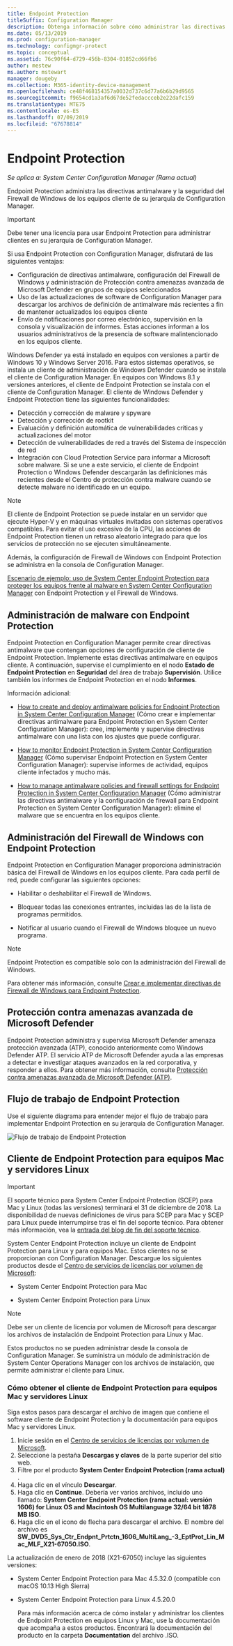 ```yaml
---
title: Endpoint Protection
titleSuffix: Configuration Manager
description: Obtenga información sobre cómo administrar las directivas antimalware y la seguridad del Firewall de Windows para clientes.
ms.date: 05/13/2019
ms.prod: configuration-manager
ms.technology: configmgr-protect
ms.topic: conceptual
ms.assetid: 76c90f64-d729-456b-8304-01852cd66fb6
author: mestew
ms.author: mstewart
manager: dougeby
ms.collection: M365-identity-device-management
ms.openlocfilehash: ce48f468154357a0032d737c6d77a6b6b29d9565
ms.sourcegitcommit: f9654cd1a3af6d67de52fedaccceb2e22dafc159
ms.translationtype: MTE75
ms.contentlocale: es-ES
ms.lasthandoff: 07/09/2019
ms.locfileid: "67678814"
---
```

# <a name="endpoint-protection"></a>Endpoint Protection

*Se aplica a: System Center Configuration Manager (Rama actual)*

Endpoint Protection administra las directivas antimalware y la seguridad del Firewall de Windows de los equipos cliente de su jerarquía de Configuration Manager.  

> [!IMPORTANT]  
>  Debe tener una licencia para usar Endpoint Protection para administrar clientes en su jerarquía de Configuration Manager.  

 Si usa Endpoint Protection con Configuration Manager, disfrutará de las siguientes ventajas:  

-   Configuración de directivas antimalware, configuración del Firewall de Windows y administración de Protección contra amenazas avanzada de Microsoft Defender en grupos de equipos seleccionados  
-   Uso de las actualizaciones de software de Configuration Manager para descargar los archivos de definición de antimalware más recientes a fin de mantener actualizados los equipos cliente  
-   Envío de notificaciones por correo electrónico, supervisión en la consola y visualización de informes. Estas acciones informan a los usuarios administrativos de la presencia de software malintencionado en los equipos cliente.  

Windows Defender ya está instalado en equipos con versiones a partir de Windows 10 y Windows Server 2016. Para estos sistemas operativos, se instala un cliente de administración de Windows Defender cuando se instala el cliente de Configuration Manager. En equipos con Windows 8.1 y versiones anteriores, el cliente de Endpoint Protection se instala con el cliente de Configuration Manager. El cliente de Windows Defender y Endpoint Protection tiene las siguientes funcionalidades:  

-   Detección y corrección de malware y spyware  
-   Detección y corrección de rootkit  
-   Evaluación y definición automática de vulnerabilidades críticas y actualizaciones del motor  
-   Detección de vulnerabilidades de red a través del Sistema de inspección de red  
-   Integración con Cloud Protection Service para informar a Microsoft sobre malware. Si se une a este servicio, el cliente de Endpoint Protection o Windows Defender descargarán las definiciones más recientes desde el Centro de protección contra malware cuando se detecte malware no identificado en un equipo.  

> [!NOTE]  
>  El cliente de Endpoint Protection se puede instalar en un servidor que ejecute Hyper-V y en máquinas virtuales invitadas con sistemas operativos compatibles. Para evitar el uso excesivo de la CPU, las acciones de Endpoint Protection tienen un retraso aleatorio integrado para que los servicios de protección no se ejecuten simultáneamente.  

 Además, la configuración de Firewall de Windows con Endpoint Protection se administra en la consola de Configuration Manager.  

 [Escenario de ejemplo: uso de System Center Endpoint Protection para proteger los equipos frente al malware en System Center Configuration Manager](scenarios-endpoint-protection.md) con Endpoint Protection y el Firewall de Windows.  


## <a name="managing-malware-with-endpoint-protection"></a>Administración de malware con Endpoint Protection  
 Endpoint Protection en Configuration Manager permite crear directivas antimalware que contengan opciones de configuración de cliente de Endpoint Protection. Implemente estas directivas antimalware en equipos cliente. A continuación, supervise el cumplimiento en el nodo **Estado de Endpoint Protection** en **Seguridad** del área de trabajo **Supervisión**. Utilice también los informes de Endpoint Protection en el nodo **Informes**.  

 Información adicional:  

-   [How to create and deploy antimalware policies for Endpoint Protection in System Center Configuration Manager](endpoint-antimalware-policies.md) (Cómo crear e implementar directivas antimalware para Endpoint Protection en System Center Configuration Manager): cree, implemente y supervise directivas antimalware con una lista con los ajustes que puede configurar.  

-   [How to monitor Endpoint Protection in System Center Configuration Manager](monitor-endpoint-protection.md) (Cómo supervisar Endpoint Protection en System Center Configuration Manager): supervise informes de actividad, equipos cliente infectados y mucho más.  

-   [How to manage antimalware policies and firewall settings for Endpoint Protection in System Center Configuration Manager](endpoint-antimalware-firewall.md) (Cómo administrar las directivas antimalware y la configuración de firewall para Endpoint Protection en System Center Configuration Manager): elimine el malware que se encuentra en los equipos cliente.  


## <a name="managing-windows-firewall-with-endpoint-protection"></a>Administración del Firewall de Windows con Endpoint Protection  
 Endpoint Protection en Configuration Manager proporciona administración básica del Firewall de Windows en los equipos cliente. Para cada perfil de red, puede configurar las siguientes opciones:  

-   Habilitar o deshabilitar el Firewall de Windows.  

-   Bloquear todas las conexiones entrantes, incluidas las de la lista de programas permitidos.  

-   Notificar al usuario cuando el Firewall de Windows bloquee un nuevo programa.  

> [!NOTE]  
>  Endpoint Protection es compatible solo con la administración del Firewall de Windows.  


 Para obtener más información, consulte [Crear e implementar directivas de Firewall de Windows para Endpoint Protection](create-windows-firewall-policies.md).  


## <a name="microsoft-defender-advanced-threat-protection"></a>Protección contra amenazas avanzada de Microsoft Defender

Endpoint Protection administra y supervisa Microsoft Defender amenaza protección avanzada (ATP), conocido anteriormente como Windows Defender ATP. El servicio ATP de Microsoft Defender ayuda a las empresas a detectar e investigar ataques avanzados en la red corporativa, y responder a ellos. Para obtener más información, consulte [Protección contra amenazas avanzada de Microsoft Defender (ATP)](windows-defender-advanced-threat-protection.md).

## <a name="endpoint-protection-workflow"></a>Flujo de trabajo de Endpoint Protection  
 Use el siguiente diagrama para entender mejor el flujo de trabajo para implementar Endpoint Protection en su jerarquía de Configuration Manager.  

 ![Flujo de trabajo de Endpoint Protection](../media/Endpoint-Protection-Workflow.gif)  



## <a name="endpoint-protection-client-for-mac-computers-and-linux-servers"></a>Cliente de Endpoint Protection para equipos Mac y servidores Linux  

> [!Important]  
> El soporte técnico para System Center Endpoint Protection (SCEP) para Mac y Linux (todas las versiones) terminará el 31 de diciembre de 2018. La disponibilidad de nuevas definiciones de virus para SCEP para Mac y SCEP para Linux puede interrumpirse tras el fin del soporte técnico. Para obtener más información, vea la [entrada del blog de fin del soporte técnico](https://go.microsoft.com/fwlink/?linkid=870182).  

 System Center Endpoint Protection incluye un cliente de Endpoint Protection para Linux y para equipos Mac. Estos clientes no se proporcionan con Configuration Manager. Descargue los siguientes productos desde el [Centro de servicios de licencias por volumen de Microsoft](https://www.microsoft.com/licensing/servicecenter/default.aspx):  

-   System Center Endpoint Protection para Mac  

-   System Center Endpoint Protection para Linux  


> [!Note]  
>  Debe ser un cliente de licencia por volumen de Microsoft para descargar los archivos de instalación de Endpoint Protection para Linux y Mac.  

 Estos productos no se pueden administrar desde la consola de Configuration Manager. Se suministra un módulo de administración de System Center Operations Manager con los archivos de instalación, que permite administrar el cliente para Linux.  

### <a name="how-to-get-the-endpoint-protection-client-for-mac-computers-and-linux-servers"></a>Cómo obtener el cliente de Endpoint Protection para equipos Mac y servidores Linux

Siga estos pasos para descargar el archivo de imagen que contiene el software cliente de Endpoint Protection y la documentación para equipos Mac y servidores Linux.
1. Inicie sesión en el [Centro de servicios de licencias por volumen de Microsoft](https://www.microsoft.com/licensing/servicecenter/default.aspx).
2. Seleccione la pestaña **Descargas y claves** de la parte superior del sitio web.
3. Filtre por el producto **System Center Endpoint Protection (rama actual)** .
4. Haga clic en el vínculo **Descargar**.
5. Haga clic en **Continue**. Debería ver varios archivos, incluido uno llamado: **System Center Endpoint Protection (rama actual: versión 1606) for Linux OS and Macintosh OS Multilanguage 32/64 bit 1878 MB ISO**.
6. Haga clic en el icono de flecha para descargar el archivo. El nombre del archivo es **SW_DVD5_Sys_Ctr_Endpnt_Prtctn_1606_MultiLang_-3_EptProt_Lin_Mac_MLF_X21-67050.ISO**.

La actualización de enero de 2018 (X21-67050) incluye las siguientes versiones:

- System Center Endpoint Protection para Mac 4.5.32.0 (compatible con macOS 10.13 High Sierra)
- System Center Endpoint Protection para Linux 4.5.20.0 

  Para más información acerca de cómo instalar y administrar los clientes de Endpoint Protection en equipos Linux y Mac, use la documentación que acompaña a estos productos. Encontrará la documentación del producto en la carpeta **Documentation** del archivo .ISO.
